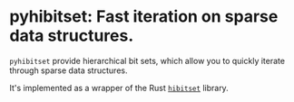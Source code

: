 # pyhibitset: Fast iteration on sparse data structures.

`pyhibitset` provide hierarchical bit sets, which allow you to quickly iterate through sparse data structures.

It's implemented as a wrapper of the Rust [`hibitset`](https://docs.rs/hibitset/) library.
